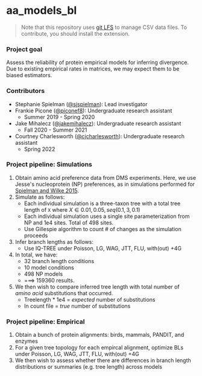 # aa_models_bl


> Note that this repository uses [git LFS](https://git-lfs.github.com/) to manage CSV data files. To contribute, you should install the extension. 

### Project goal
Assess the reliability of protein empirical models for inferring divergence. Due to existing empirical rates in matrices, we may expect them to be biased estimators.

### Contributors
+ Stephanie Spielman ([@sjspielman](https://github.com/sjspielman)): Lead investigator
+ Frankie Picone ([@piconef8](https://github.com/piconef8)): Undergraduate research assistant
	+ Summer 2019 - Spring 2020
+ Jake Mihalecz ([@jakemihalecz](https://github.com/jakemihalecz)): Undergraduate research assistant
	+ Fall 2020 - Summer 2021
+ Courtney Charlesworth ([@cjcharlesworth](https://github.com/cjcharlesworth)): Undergraduate research assistant
	+ Spring 2022

### Project pipeline: Simulations

1. Obtain amino acid preference data from DMS experiments. Here, we use Jesse's nucleoprotein (NP) preferences, as in simulations performed for [Spielman and Wilke 2015](https://github.com/sjspielman/publications/blob/master/2015_SpielmanWilke_MBE.pdf).
2. Simulate as follows:
	+ Each individual simulation is a three-taxon tree with a total tree length of `X` where $X \in {0.01, 0.05, seq(0.1, 3, 0.1)}$
	+ Each individual simulation uses a single site parameterization from NP and 1e4 sites. Total of 498 sites.
	+ Use Gillespie algorithm to count # of changes as the simulation proceeds
3. Infer branch lengths as follows:
	+ Use IQ-TREE under Poisson, LG, WAG, JTT, FLU, with(out) +4G 
4. In total, we have:
	+ 32 branch length conditions
	+ 10 model conditions
	+ 498 NP models
	+ ===> 159360 results.
5. We then wish to compare inferred tree length with total number of *amino acid* substitutions that occurred. 
	+ Treelength * 1e4 = *expected* number of substitutions
	+ In count file    = *true* number of substitutions


### Project pipeline: Empirical

1. Obtain a bunch of protein alignments: birds, mammals, PANDIT, and enzymes
2. For a given tree topology for each empircal alignment, optimize BLs under Poisson, LG, WAG, JTT, FLU, with(out) +4G 
3. We then wish to assess whether there are differences in branch length distributions or summaries (e.g. tree length) across models
